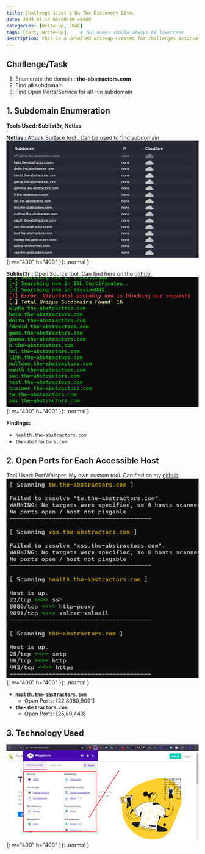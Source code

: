 ```yaml
---
title: Challenge 1:Let's Do The Discovery Dive.
date: 2024-05-14 05:00:00 +0800
categories: [Write-Up, CWAE]
tags: [Cert, Write-Up]     # TAG names should always be lowercase
description: This is a detailed writeup created for challenges associated with the Certified Web AppSecurity Expert (CWAE) certification. 
---
```


## Challenge/Task

1. Enumerate the domain : **the-abstractors.com**
2. Find all subdomain
3. Find Open Ports/Service for all live subdomain

## 1. Subdomain Enumeration

**Tools Used: Sublist3r, Netlas**

**Netlas :** Attack Surface tool . Can be used to find subdomain
![Netlas Scanning Result](/img/cwae/netlas.png){: w="400" h="400" }{: .normal }

**Sublist3r :** Open Source tool. Can find here on the [github.](https://github.com/aboul3la/Sublist3r) 
![Sublist3r Scanning Result](/img/cwae/sublist3r.png){: w="400" h="400" }{: .normal }

**Findings:**

- `health.the-abstractors.com`
- `the-abstractors.com`

## 2. Open Ports for Each Accessible Host

Tool Used: PortWhisper. My own custom tool. Can find on my [github](https://github.com/beardenx/PortWhisper)
![Port Scanning Result](/img/cwae/portscan.png){: w="400" h="400" }{: .normal }

- **`health.the-abstractors.com`**
    - Open Ports: [22,8080,9091]
- **`the-abstractors.com`**
    - Open Ports: [25,80,443]

## 3. Technology Used
![Technology Scanning Result](/img/cwae/wappalyzer.png){: w="400" h="400" }{: .normal }